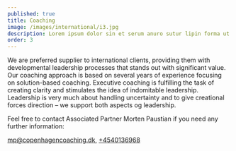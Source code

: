 ```yaml
---
published: true
title: Coaching
image: /images/international/i3.jpg
description: Lorem ipsum dolor sin et serum anuro sutur lipin forma ut
order: 3
---
```


We are preferred supplier to international clients, providing them with developmental leadership processes that stands out with significant value. Our coaching approach is based on several years of experience focusing on solution-based coaching. Executive coaching is fulfilling the task of creating clarity and stimulates the idea of indomitable leadership. Leadership is very much about handling uncertainty and to give creational forces direction – we support both aspects og leadership.  

Feel free to contact Associated Partner Morten Paustian if you need any further information:

[mp@copenhagencoaching.dk](mailto:mp@copenhagencoaching.dk), [+4540136968](tel:+4540136968)
